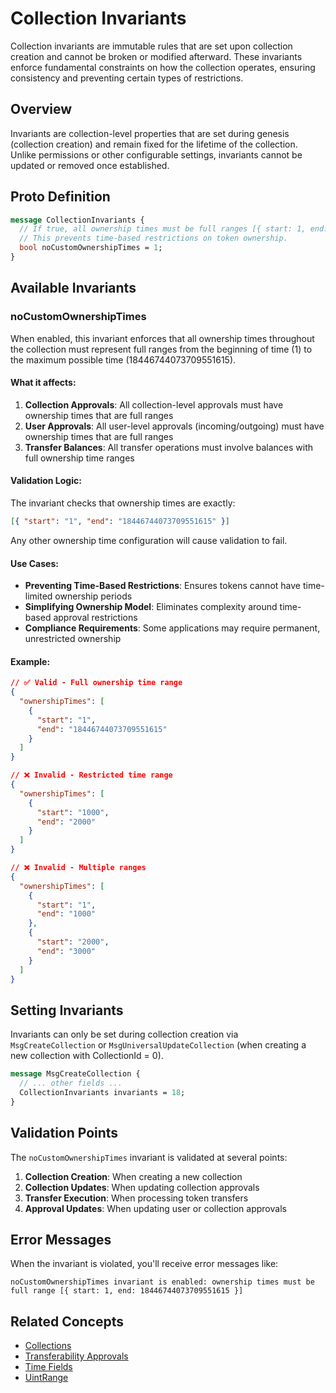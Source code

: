 # Collection Invariants

Collection invariants are immutable rules that are set upon collection creation and cannot be broken or modified afterward. These invariants enforce fundamental constraints on how the collection operates, ensuring consistency and preventing certain types of restrictions.

## Overview

Invariants are collection-level properties that are set during genesis (collection creation) and remain fixed for the lifetime of the collection. Unlike permissions or other configurable settings, invariants cannot be updated or removed once established.

## Proto Definition

```protobuf
message CollectionInvariants {
  // If true, all ownership times must be full ranges [{ start: 1, end: GoMaxUInt64 }].
  // This prevents time-based restrictions on token ownership.
  bool noCustomOwnershipTimes = 1;
}
```

## Available Invariants

### noCustomOwnershipTimes

When enabled, this invariant enforces that all ownership times throughout the collection must represent full ranges from the beginning of time (1) to the maximum possible time (18446744073709551615).

#### What it affects:

1. **Collection Approvals**: All collection-level approvals must have ownership times that are full ranges
2. **User Approvals**: All user-level approvals (incoming/outgoing) must have ownership times that are full ranges
3. **Transfer Balances**: All transfer operations must involve balances with full ownership time ranges

#### Validation Logic:

The invariant checks that ownership times are exactly:

```json
[{ "start": "1", "end": "18446744073709551615" }]
```

Any other ownership time configuration will cause validation to fail.

#### Use Cases:

-   **Preventing Time-Based Restrictions**: Ensures tokens cannot have time-limited ownership periods
-   **Simplifying Ownership Model**: Eliminates complexity around time-based approval restrictions
-   **Compliance Requirements**: Some applications may require permanent, unrestricted ownership

#### Example:

```json
// ✅ Valid - Full ownership time range
{
  "ownershipTimes": [
    {
      "start": "1",
      "end": "18446744073709551615"
    }
  ]
}

// ❌ Invalid - Restricted time range
{
  "ownershipTimes": [
    {
      "start": "1000",
      "end": "2000"
    }
  ]
}

// ❌ Invalid - Multiple ranges
{
  "ownershipTimes": [
    {
      "start": "1",
      "end": "1000"
    },
    {
      "start": "2000",
      "end": "3000"
    }
  ]
}
```

## Setting Invariants

Invariants can only be set during collection creation via `MsgCreateCollection` or `MsgUniversalUpdateCollection` (when creating a new collection with CollectionId = 0).

```protobuf
message MsgCreateCollection {
  // ... other fields ...
  CollectionInvariants invariants = 18;
}
```

## Validation Points

The `noCustomOwnershipTimes` invariant is validated at several points:

1. **Collection Creation**: When creating a new collection
2. **Collection Updates**: When updating collection approvals
3. **Transfer Execution**: When processing token transfers
4. **Approval Updates**: When updating user or collection approvals

## Error Messages

When the invariant is violated, you'll receive error messages like:

```
noCustomOwnershipTimes invariant is enabled: ownership times must be full range [{ start: 1, end: 18446744073709551615 }]
```

## Related Concepts

-   [Collections](./badge-collections.md)
-   [Transferability Approvals](./transferability-approvals.md)
-   [Time Fields](./time-fields.md)
-   [UintRange](./uintrange.md)
